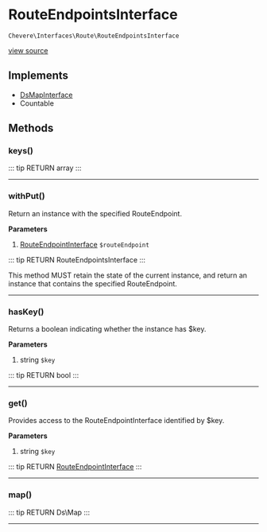 # RouteEndpointsInterface

`Chevere\Interfaces\Route\RouteEndpointsInterface`

[view source](https://github.com/chevere/chevere/blob/master/interfaces/Route/RouteEndpointsInterface.php)

## Implements

- [DsMapInterface](../DataStructures/DsMapInterface.md)
- Countable
## Methods

### keys()

::: tip RETURN
array
:::


---

### withPut()

Return an instance with the specified RouteEndpoint.

**Parameters**

1. [RouteEndpointInterface](./RouteEndpointInterface.md) `$routeEndpoint`

::: tip RETURN
RouteEndpointsInterface
:::

This method MUST retain the state of the current instance, and return
an instance that contains the specified RouteEndpoint.

---

### hasKey()

Returns a boolean indicating whether the instance has $key.

**Parameters**

1. string `$key`

::: tip RETURN
bool
:::


---

### get()

Provides access to the RouteEndpointInterface identified by $key.

**Parameters**

1. string `$key`

::: tip RETURN
[RouteEndpointInterface](./RouteEndpointInterface.md)
:::


---

### map()

::: tip RETURN
Ds\Map
:::


---

